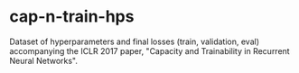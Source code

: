 # cap-n-train-hps
Dataset of hyperparameters and final losses (train, validation, eval) accompanying the ICLR 2017 paper, "Capacity and Trainability in Recurrent Neural Networks".
